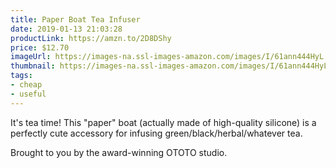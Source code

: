 ```yaml
---
title: Paper Boat Tea Infuser
date: 2019-01-13 21:03:28
productLink: https://amzn.to/2D8DShy
price: $12.70
imageUrl: https://images-na.ssl-images-amazon.com/images/I/61ann444HyL._SX679_.jpg
thumbnail: https://images-na.ssl-images-amazon.com/images/I/61ann444HyL._SR600,315_.jpg
tags:
- cheap
- useful
---
```


It's tea time! This "paper" boat (actually made of high-quality silicone) is a perfectly cute accessory for infusing green/black/herbal/whatever tea.

Brought to you by the award-winning OTOTO studio.